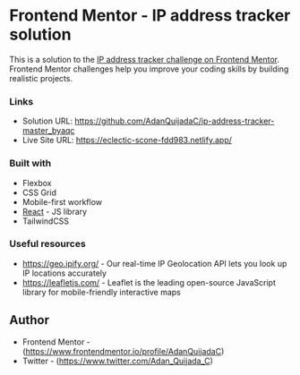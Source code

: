 # Frontend Mentor - IP address tracker solution

This is a solution to the [IP address tracker challenge on Frontend Mentor](https://www.frontendmentor.io/challenges/ip-address-tracker-I8-0yYAH0). Frontend Mentor challenges help you improve your coding skills by building realistic projects.

### Links

- Solution URL: https://github.com/AdanQuijadaC/ip-address-tracker-master_byaqc
- Live Site URL: https://eclectic-scone-fdd983.netlify.app/

### Built with

- Flexbox
- CSS Grid
- Mobile-first workflow
- [React](https://reactjs.org/) - JS library
- TailwindCSS

### Useful resources

- https://geo.ipify.org/ - Our real-time IP Geolocation API lets you look up IP locations accurately
- https://leafletjs.com/ - Leaflet is the leading open-source JavaScript library for mobile-friendly interactive maps

## Author

- Frontend Mentor - (https://www.frontendmentor.io/profile/AdanQuijadaC)
- Twitter - (https://www.twitter.com/Adan_Quijada_C)
